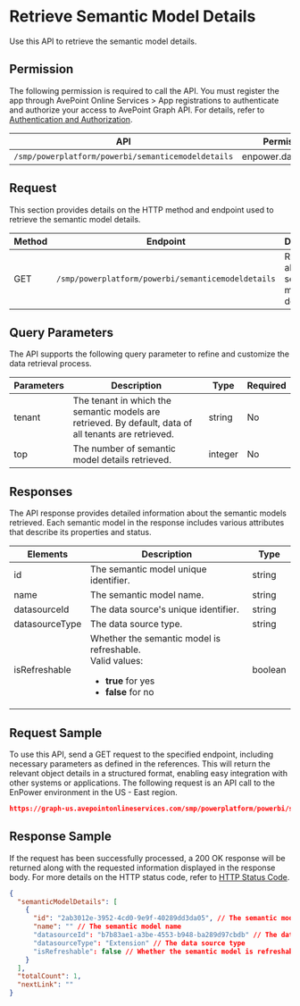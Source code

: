 # Retrieve Semantic Model Details

Use this API to retrieve the semantic model details.

## Permission

The following permission is required to call the API.
You must register the app through AvePoint Online Services > App registrations to authenticate and authorize your access to AvePoint Graph API.
For details, refer to [Authentication and Authorization](https://learn.avepoint.com/docs/Use-AvePoint-Graph-API.html#authentication-and-authorization).

| API   | Permission |
|-------------------|---------------|
|`/smp/powerplatform/powerbi/semanticemodeldetails` | enpower.data.read.all | 

## Request

This section provides details on the HTTP method and endpoint used to retrieve the semantic model details.

| Method | Endpoint | Description | 
|--- | --- | --- |
| GET | `/smp/powerplatform/powerbi/semanticemodeldetails` | Retrieves all your semantic model details | 

## Query Parameters

The API supports the following query parameter to refine and customize the data retrieval process.

| Parameters | Description | Type | Required |
|--- | --- | --- | --- |
| tenant | The tenant in which the semantic models are retrieved. By default, data of all tenants are retrieved. | string | No |
|top| The number of semantic model details retrieved. | integer | No |

## Responses

The API response provides detailed information about the semantic models retrieved. Each semantic model in the response includes various attributes that describe its properties and status.

| Elements           | Description                                                           | Type   | 
|--------------------|-----------------------------------------------------------------------|--------|
|id| The semantic model unique identifier. | string |
|name| The semantic model name. | string |
|datasourceId| The data source's unique identifier. | string |
|datasourceType| The data source type. | string |
|isRefreshable| Whether the semantic model is refreshable.<br> Valid values: <br> <ul><li> **true** for yes <br> </li><li> **false** for no <br>| boolean |

## Request Sample

To use this API, send a GET request to the specified endpoint, including necessary parameters as defined in the references. This will return the relevant object details in a structured format, enabling easy integration with other systems or applications. The following request is an API call to the EnPower environment in the US - East region.

```json
https://graph-us.avepointonlineservices.com/smp/powerplatform/powerbi/semanticemodeldetails
```

## Response Sample

If the request has been successfully processed, a 200 OK response will be returned along with the requested information displayed in the response body. For more details on the HTTP status code, refer to [HTTP Status Code](https://learn.avepoint.com/docs/Use-AvePoint-Graph-API.html#http-status-code).

```json
{
  "semanticModelDetails": [
    {
      "id": "2ab3012e-3952-4cd0-9e9f-40289dd3da05", // The semantic model unique identifier      
      "name": "" // The semantic model name
      "datasourceId": "b7b83ae1-a3be-4553-b948-ba289d97cbdb" // The data source's unique identifier
      "datasourceType": "Extension" // The data source type
      "isRefreshable": false // Whether the semantic model is refreshable.
    }
  ],
  "totalCount": 1,
  "nextLink": ""
}
